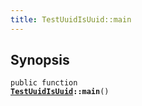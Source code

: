```yaml
---
title: TestUuidIsUuid::main
---
```


## Synopsis

<code>public function <b><a href="TestUuidIsUuid">TestUuidIsUuid</a>::main</b>()</code>

